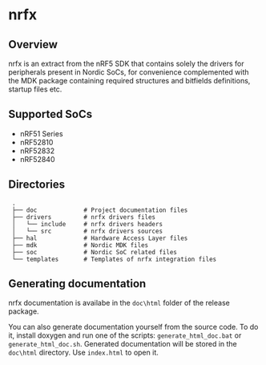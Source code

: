 # nrfx

## Overview

nrfx is an extract from the nRF5 SDK that contains solely the drivers for
peripherals present in Nordic SoCs, for convenience complemented with the MDK
package containing required structures and bitfields definitions, startup
files etc.

## Supported SoCs

* nRF51 Series
* nRF52810
* nRF52832
* nRF52840

## Directories

```
 .
 ├── doc             # Project documentation files
 ├── drivers         # nrfx drivers files
 │   └── include     # nrfx drivers headers
 │   └── src         # nrfx drivers sources
 ├── hal             # Hardware Access Layer files
 ├── mdk             # Nordic MDK files
 ├── soc             # Nordic SoC related files
 └── templates       # Templates of nrfx integration files
```

## Generating documentation

nrfx documentation is availabe in the `doc\html` folder of the release package.

You can also generate documentation yourself from the source code. To do it, install doxygen
and run one of the scripts: `generate_html_doc.bat` or `generate_html_doc.sh`. Generated
documentation will be stored in the `doc\html` directory. Use `index.html` to open it.
